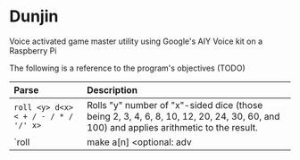 # Dunjin
Voice activated game master utility using Google's AIY Voice kit on a Raspberry Pi

The following is a reference to the program's objectives (TODO)

| Parse                                                               | Description                                                                                                                                                                                                                                                                                  |
| :------------------------------------------------------------------ | :------------------------------------------------------------------------------------------------------------------------------------------------------------------------------------------------------------------------------------------------------------------------------------------- |
| `roll <y> d<x> < + / - / * / '/' x>`                   | Rolls "y" number of "x"-sided dice (those being 2, 3, 4, 6, 8, 10, 12, 20, 24, 30, 60, and 100) and applies arithmetic to the result.                                                                                                                                                                              |
| `roll|make a[n] <stat> <type> <optional: adv|disadv>`                            | Queries a database for an entity's stats and applies the modifiers to a standard (configurable for multiple kinds of games? TODO)                                                                                                                                                       |
